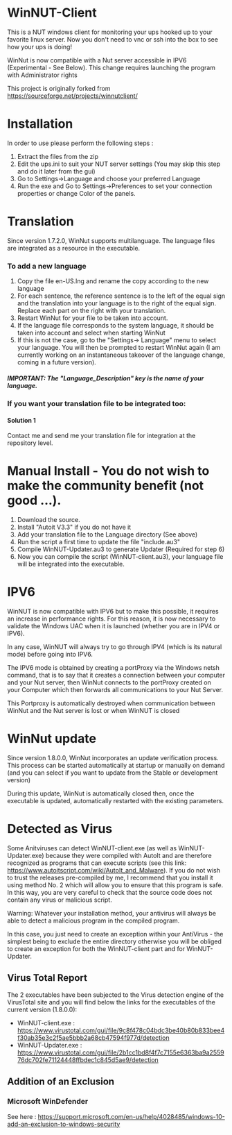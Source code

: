 # WinNUT-Client
This is a NUT windows client for monitoring your ups hooked up to your favorite linux server.
Now you don't need to vnc or ssh into the box to see how your ups is doing!

WinNut is now compatible with a Nut server accessible in IPV6 (Experimental - See Below).
This change requires launching the program with Administrator rights

This project is originally forked from https://sourceforge.net/projects/winnutclient/

# Installation
In order to use please perform the following steps :
1. Extract the files from the zip
2. Edit the ups.ini to suit your NUT server settings
(You may skip this step and do it later from the gui)
3. Go to Settings->Language and choose your preferred Language
4. Run the exe and Go to Settings->Preferences to set your connection properties or change Color of the panels.

# Translation
Since version 1.7.2.0, WinNut supports multilanguage.
The language files are integrated as a resource in the executable.

### To add a new language

 1. Copy the file en-US.lng and rename the copy according to the new language
 2. For each sentence, the reference sentence is to the left of the equal sign and the translation into your language is to the right of the equal sign.
Replace each part on the right with your translation.
 3. Restart WinNut for your file to be taken into account.
 4. If the language file corresponds to the system language, it should
    be taken into account and select when starting WinNut
 5. If this is not the case, go to the "Settings-> Language" menu to
    select your language. You will then be prompted to restart WinNut
    again (I am currently working on an instantaneous takeover of the
    language change, coming in a future version).
##### IMPORTANT: The "Language_Description" key is the name of your language.

### If you want your translation file to be integrated too:
#### Solution 1 
Contact me and send me your translation file for integration at the repository level.

# Manual Install - You do not wish to make the community benefit (not good ...).

 1. Download the source.
 2. Install "Autoit V3.3" if you do not have it
 3. Add your translation file to the Language directory (See above)
 4. Run the script a first time to update the file "include.au3"
 5. Compile WinNUT-Updater.au3 to generate Updater (Required for step 6)
 6. Now you can compile the script (WinNUT-client.au3), your language file will be integrated into the executable.

# IPV6
WinNUT is now compatible with IPV6 but to make this possible, it requires an increase in performance rights.
For this reason, it is now necessary to validate the Windows UAC when it is launched (whether you are in IPV4 or IPV6).

In any case, WinNUT will always try to go through IPV4 (which is its natural mode) before going into IPV6.

The IPV6 mode is obtained by creating a portProxy via the Windows netsh command, that is to say that it creates a connection between your computer and your Nut server, then WinNut connects to the portProxy created on your Computer which then forwards all communications to your Nut Server.

This Portproxy is automatically destroyed when communication between WinNut and the Nut server is lost or when WinNUT is closed

# WinNut update

Since version 1.8.0.0, WinNut incorporates an update verification process.
This process can be started automatically at startup or manually on demand (and you can select if you want to update from the Stable or development version)

During this update, WinNut is automatically closed then, once the executable is updated, automatically restarted with the existing parameters.

# Detected as Virus
Some Anitviruses can detect WinNUT-client.exe (as well as WinNUT-Updater.exe) because they were compiled with AutoIt and are therefore recognized as programs that can execute scripts (see this link: https://www.autoitscript.com/wiki/AutoIt_and_Malware).
If you do not wish to trust the releases pre-compiled by me, I recommend that you install it using method No. 2 which will allow you to ensure that this program is safe.
In this way, you are very careful to check that the source code does not contain any virus or malicious script.

Warning: Whatever your installation method, your antivirus will always be able to detect a malicious program in the compiled program.

In this case, you just need to create an exception within your AntiVirus - the simplest being to exclude the entire directory otherwise you will be obliged to create an exception for both the WinNUT-client part and for WinNUT-Updater.

## Virus Total Report
The 2 executables have been subjected to the Virus detection engine of the VirusTotal site and you will find below the links for the executables of the current version (1.8.0.0):
- WinNUT-client.exe : https://www.virustotal.com/gui/file/9c8f478c04bdc3be40b80b833bee4f30ab35e3c2f5ae5bbb2a68cb47594f977d/detection
- WinNUT-Updater.exe : https://www.virustotal.com/gui/file/2b1cc1bd8f4f7c7155e6363ba9a255976dc702fe71124448ffbdec1c845d5ae9/detection

## Addition of an Exclusion

### Microsoft WinDefender
See here : https://support.microsoft.com/en-us/help/4028485/windows-10-add-an-exclusion-to-windows-security
